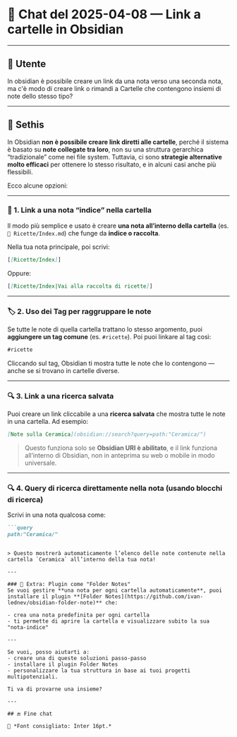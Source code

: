 # 📅 Chat del 2025-04-08 — Link a cartelle in Obsidian

---

## 👤 **Utente**

In obsidian è possibile creare un link da una nota verso una seconda nota, ma c'è modo di creare link o rimandi a Cartelle che contengono insiemi di note dello stesso tipo?

---

## 🤖 **Sethis**

In Obsidian **non è possibile creare link diretti alle cartelle**, perché il sistema è basato su **note collegate tra loro**, non su una struttura gerarchica “tradizionale” come nei file system. Tuttavia, ci sono **strategie alternative molto efficaci** per ottenere lo stesso risultato, e in alcuni casi anche più flessibili.

Ecco alcune opzioni:

---

### 🔗 1. **Link a una nota “indice” nella cartella**
Il modo più semplice e usato è creare **una nota all’interno della cartella** (es. `📂 Ricette/Index.md`) che funge da **indice o raccolta**.

Nella tua nota principale, poi scrivi:
```markdown
[[Ricette/Index]]
```
Oppure:
```markdown
[[Ricette/Index|Vai alla raccolta di ricette]]
```

---

### 🏷️ 2. **Uso dei Tag per raggruppare le note**
Se tutte le note di quella cartella trattano lo stesso argomento, puoi **aggiungere un tag comune** (es. `#ricette`). Poi puoi linkare al tag così:
```markdown
#ricette
```
Cliccando sul tag, Obsidian ti mostra tutte le note che lo contengono — anche se si trovano in cartelle diverse.

---

### 🔍 3. **Link a una ricerca salvata**
Puoi creare un link cliccabile a una **ricerca salvata** che mostra tutte le note in una cartella. Ad esempio:

```markdown
[Note sulla Ceramica](obsidian://search?query=path:"Ceramica/")
```

> Questo funziona solo se **Obsidian URI è abilitato**, e il link funziona all’interno di Obsidian, non in anteprima su web o mobile in modo universale.

---

### 🔍 4. **Query di ricerca direttamente nella nota (usando blocchi di ricerca)**
Scrivi in una nota qualcosa come:
```markdown
```query
path:"Ceramica/"
```
```

> Questo mostrerà automaticamente l’elenco delle note contenute nella cartella `Ceramica` all’interno della tua nota!

---

### 🧩 Extra: Plugin come "Folder Notes"
Se vuoi gestire **una nota per ogni cartella automaticamente**, puoi installare il plugin **[Folder Notes](https://github.com/ivan-lednev/obsidian-folder-note)** che:

- crea una nota predefinita per ogni cartella
- ti permette di aprire la cartella e visualizzare subito la sua "nota-indice"

---

Se vuoi, posso aiutarti a:
- creare una di queste soluzioni passo-passo
- installare il plugin Folder Notes
- personalizzare la tua struttura in base ai tuoi progetti multipotenziali.

Ti va di provarne una insieme?

---

## 🔚 Fine chat

📌 *Font consigliato: Inter 16pt.*
